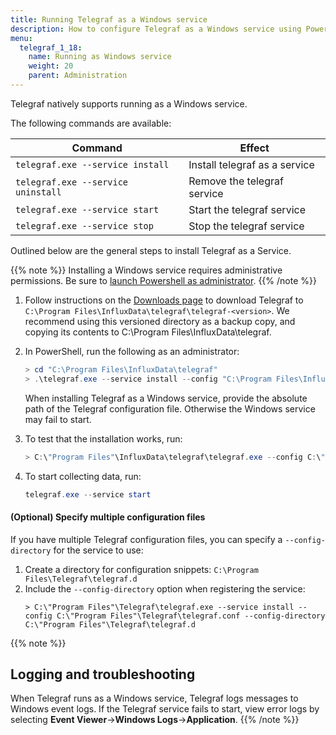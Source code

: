 ```yaml
---
title: Running Telegraf as a Windows service
description: How to configure Telegraf as a Windows service using PowerShell.
menu:
  telegraf_1_18:
    name: Running as Windows service
    weight: 20
    parent: Administration
---
```


Telegraf natively supports running as a Windows service.

The following commands are available:

| Command                            | Effect                        |
|------------------------------------|-------------------------------|
| `telegraf.exe --service install`   | Install telegraf as a service |
| `telegraf.exe --service uninstall` | Remove the telegraf service   |
| `telegraf.exe --service start`     | Start the telegraf service    |
| `telegraf.exe --service stop`      | Stop the telegraf service     |

Outlined below are the general steps to install Telegraf as a Service.

{{% note %}}
Installing a Windows service requires administrative permissions.
Be sure to [launch Powershell as administrator](
https://docs.microsoft.com/en-us/powershell/scripting/windows-powershell/starting-windows-powershell?view=powershell-7#with-administrative-privileges-run-as-administrator).
{{% /note %}}

1. Follow instructions on the [Downloads page](https://portal.influxdata.com/downloads/) to download Telegraf to `C:\Program Files\InfluxData\telegraf\telegraf-<version>`. We recommend using this versioned directory as a backup copy, and copying its contents to C:\Program Files\InfluxData\telegraf\.
2. In PowerShell, run the following as an administrator:
   ```powershell
   > cd "C:\Program Files\InfluxData\telegraf"
   > .\telegraf.exe --service install --config "C:\Program Files\InfluxData\telegraf\telegraf.conf"
   ```
   When installing Telegraf as a Windows service, provide the absolute path of the Telegraf configuration file.
   Otherwise the Windows service may fail to start.
3. To test that the installation works, run:

   ```powershell
   > C:\"Program Files"\InfluxData\telegraf\telegraf.exe --config C:\"Program Files"\InfluxData\telegraf\telegraf.conf --test
   ```

4. To start collecting data, run:

   ```powershell
   telegraf.exe --service start
   ```

#### (Optional) Specify multiple configuration files

If you have multiple Telegraf configuration files, you can specify a `--config-directory` for the service to use:

1. Create a directory for configuration snippets: `C:\Program Files\Telegraf\telegraf.d`
2. Include the `--config-directory` option when registering the service:
   ```
   > C:\"Program Files"\Telegraf\telegraf.exe --service install --config C:\"Program Files"\Telegraf\telegraf.conf --config-directory C:\"Program Files"\Telegraf\telegraf.d
   ```

{{% note %}}
## Logging and troubleshooting

When Telegraf runs as a Windows service, Telegraf logs messages to Windows event logs.
If the Telegraf service fails to start, view error logs by selecting **Event Viewer**→**Windows Logs**→**Application**.
{{% /note %}}
